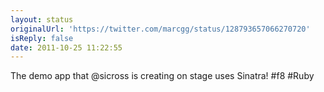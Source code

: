 ```yaml
---
layout: status
originalUrl: 'https://twitter.com/marcgg/status/128793657066270720'
isReply: false
date: 2011-10-25 11:22:55
---
```


The demo app that @sicross is creating on stage uses Sinatra! #f8 #Ruby
